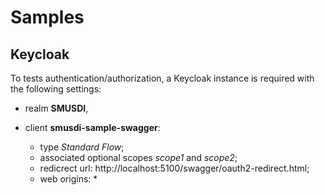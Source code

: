 # Samples

## Keycloak

To tests authentication/authorization, a Keycloak instance is required with the following settings:

- realm **SMUSDI**,
- client **smusdi-sample-swagger**:

    - type *Standard Flow*;
    - associated optional scopes *scope1* and *scope2*;
    - redicrect url: http://localhost:5100/swagger/oauth2-redirect.html;
    - web origins: *
